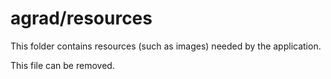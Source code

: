 # agrad/resources

This folder contains resources (such as images) needed by the application. 

This file can be removed.

